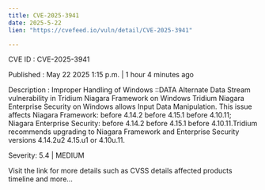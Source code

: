```yaml
---
title: CVE-2025-3941
date: 2025-5-22
lien: "https://cvefeed.io/vuln/detail/CVE-2025-3941"

---
```


CVE ID : CVE-2025-3941

Published :  May 22
2025
1:15 p.m. | 1 hour
4 minutes ago

Description : Improper Handling of Windows ::DATA Alternate Data Stream vulnerability in Tridium Niagara Framework on Windows
Tridium Niagara Enterprise Security on Windows allows Input Data Manipulation. This issue affects Niagara Framework: before 4.14.2
before 4.15.1
before 4.10.11; Niagara Enterprise Security: before 4.14.2
before 4.15.1
before 4.10.11.Tridium recommends upgrading to Niagara Framework and Enterprise Security versions 4.14.2u2
4.15.u1
or 4.10u.11.

Severity: 5.4 | MEDIUM

Visit the link for more details
such as CVSS details
affected products
timeline
and more...
